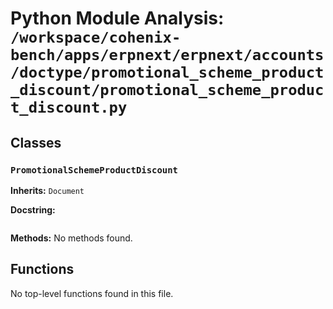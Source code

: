 # Python Module Analysis: `/workspace/cohenix-bench/apps/erpnext/erpnext/accounts/doctype/promotional_scheme_product_discount/promotional_scheme_product_discount.py`

## Classes

### `PromotionalSchemeProductDiscount`
**Inherits:** `Document`


**Docstring:**
```

```

**Methods:**
No methods found.




## Functions

No top-level functions found in this file.
